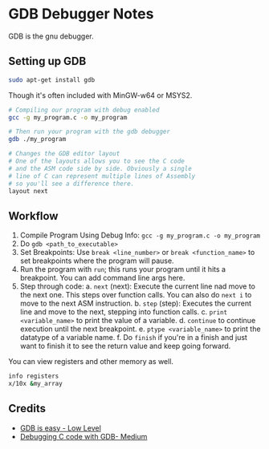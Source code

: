 # GDB Debugger Notes

GDB is the gnu debugger.

## Setting up GDB
```bash
sudo apt-get install gdb
```
Though it's often included with MinGW-w64 or MSYS2.


```bash
# Compiling our program with debug enabled
gcc -g my_program.c -o my_program 

# Then run your program with the gdb debugger
gdb ./my_program

# Changes the GDB editor layout
# One of the layouts allows you to see the C code
# and the ASM code side by side. Obviously a single 
# line of C can represent multiple lines of Assembly
# so you'll see a difference there.
layout next
```

## Workflow

1. Compile Program Using Debug Info: `gcc -g my_program.c -o my_program`
2. Do `gdb <path_to_executable>`
3. Set Breakpoints: Use `break <line_number>` or `break <function_name>` to set breakpoints where the program will pause.
4. Run the program with `run`; this runs your program until it hits a breakpoint. You can add command line args here.
5. Step through code:
  a. `next` (next): Execute the current line nad move to the next one. This steps over function calls. You can also do `next i` to move to the next ASM instruction.
  b. `step` (step): Executes the current line and move to the next, stepping into function calls.
  c. `print <variable_name>` to print the value of a variable.
  d. `continue` to continue execution until the next breakpoint.
  e. `ptype <variable_name>` to print the datatype of a variable name.
  f. Do `finish` if you're in a finish and just want to finish it to see the return value and keep going forward.

You can view registers and other memory as well.
```bash
info registers
x/10x &my_array
```

## Credits
- [GDB is easy - Low Level](https://www.youtube.com/watch?v=Dq8l1_-QgAc)
- [Debugging C code with GDB- Medium](https://medium.com/havingfun/debugging-c-code-with-gdb-90adb2f3da96)